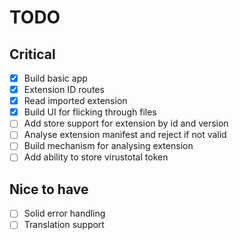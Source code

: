 # TODO <!-- omit in toc -->

## Critical

- [x] Build basic app
- [x] Extension ID routes
- [x] Read imported extension
- [x] Build UI for flicking through files
- [ ] Add store support for extension by id and version
- [ ] Analyse extension manifest and reject if not valid
- [ ] Build mechanism for analysing extension
- [ ] Add ability to store virustotal token

## Nice to have

- [ ] Solid error handling
- [ ] Translation support
